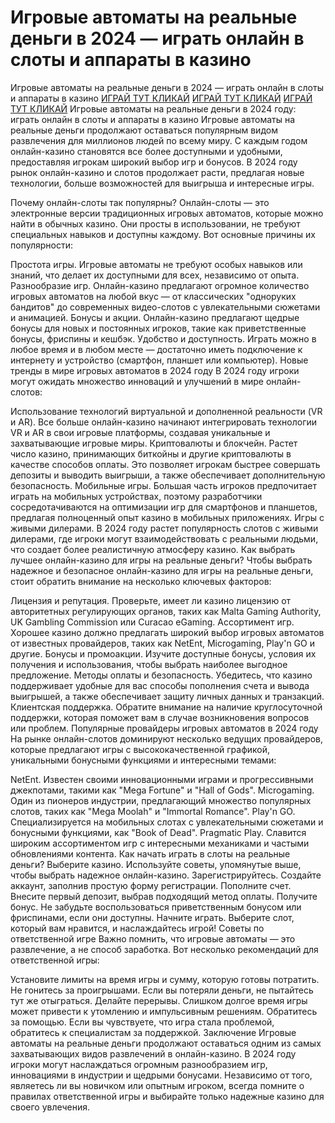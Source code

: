 # Игровые автоматы на реальные деньги в 2024 — играть онлайн в слоты и аппараты в казино
Игровые автоматы на реальные деньги в 2024 — играть онлайн в слоты и аппараты в казино
[ИГРАЙ ТУТ КЛИКАЙ](https://4pd-stat.com/click/66978cbb6bcc63613724a78d/125/14411/subaccount)
[ИГРАЙ ТУТ КЛИКАЙ](https://4pd-stat.com/click/66978cbb6bcc63613724a78d/125/14411/subaccount)
[ИГРАЙ ТУТ КЛИКАЙ](https://4pd-stat.com/click/66978cbb6bcc63613724a78d/125/14411/subaccount)
Игровые автоматы на реальные деньги в 2024 году: играть онлайн в слоты и аппараты в казино
Игровые автоматы на реальные деньги продолжают оставаться популярным видом развлечения для миллионов людей по всему миру. С каждым годом онлайн-казино становятся все более доступными и удобными, предоставляя игрокам широкий выбор игр и бонусов. В 2024 году рынок онлайн-казино и слотов продолжает расти, предлагая новые технологии, больше возможностей для выигрыша и интересные игры.

Почему онлайн-слоты так популярны?
Онлайн-слоты — это электронные версии традиционных игровых автоматов, которые можно найти в обычных казино. Они просты в использовании, не требуют специальных навыков и доступны каждому. Вот основные причины их популярности:

Простота игры. Игровые автоматы не требуют особых навыков или знаний, что делает их доступными для всех, независимо от опыта.
Разнообразие игр. Онлайн-казино предлагают огромное количество игровых автоматов на любой вкус — от классических "одноруких бандитов" до современных видео-слотов с увлекательными сюжетами и анимацией.
Бонусы и акции. Онлайн-казино предлагают щедрые бонусы для новых и постоянных игроков, такие как приветственные бонусы, фриспины и кешбэк.
Удобство и доступность. Играть можно в любое время и в любом месте — достаточно иметь подключение к интернету и устройство (смартфон, планшет или компьютер).
Новые тренды в мире игровых автоматов в 2024 году
В 2024 году игроки могут ожидать множество инноваций и улучшений в мире онлайн-слотов:

Использование технологий виртуальной и дополненной реальности (VR и AR). Все больше онлайн-казино начинают интегрировать технологии VR и AR в свои игровые платформы, создавая уникальные и захватывающие игровые миры.
Криптовалюты и блокчейн. Растет число казино, принимающих биткойны и другие криптовалюты в качестве способов оплаты. Это позволяет игрокам быстрее совершать депозиты и выводить выигрыши, а также обеспечивает дополнительную безопасность.
Мобильные игры. Большая часть игроков предпочитает играть на мобильных устройствах, поэтому разработчики сосредотачиваются на оптимизации игр для смартфонов и планшетов, предлагая полноценный опыт казино в мобильных приложениях.
Игры с живыми дилерами. В 2024 году растет популярность слотов с живыми дилерами, где игроки могут взаимодействовать с реальными людьми, что создает более реалистичную атмосферу казино.
Как выбрать лучшее онлайн-казино для игры на реальные деньги?
Чтобы выбрать надежное и безопасное онлайн-казино для игры на реальные деньги, стоит обратить внимание на несколько ключевых факторов:

Лицензия и репутация. Проверьте, имеет ли казино лицензию от авторитетных регулирующих органов, таких как Malta Gaming Authority, UK Gambling Commission или Curacao eGaming.
Ассортимент игр. Хорошее казино должно предлагать широкий выбор игровых автоматов от известных провайдеров, таких как NetEnt, Microgaming, Play'n GO и другие.
Бонусы и промоакции. Изучите доступные бонусы, условия их получения и использования, чтобы выбрать наиболее выгодное предложение.
Методы оплаты и безопасность. Убедитесь, что казино поддерживает удобные для вас способы пополнения счета и вывода выигрышей, а также обеспечивает защиту личных данных и транзакций.
Клиентская поддержка. Обратите внимание на наличие круглосуточной поддержки, которая поможет вам в случае возникновения вопросов или проблем.
Популярные провайдеры игровых автоматов в 2024 году
На рынке онлайн-слотов доминируют несколько ведущих провайдеров, которые предлагают игры с высококачественной графикой, уникальными бонусными функциями и интересными темами:

NetEnt. Известен своими инновационными играми и прогрессивными джекпотами, такими как "Mega Fortune" и "Hall of Gods".
Microgaming. Один из пионеров индустрии, предлагающий множество популярных слотов, таких как "Mega Moolah" и "Immortal Romance".
Play'n GO. Специализируется на мобильных слотах с увлекательными сюжетами и бонусными функциями, как "Book of Dead".
Pragmatic Play. Славится широким ассортиментом игр с интересными механиками и частыми обновлениями контента.
Как начать играть в слоты на реальные деньги?
Выберите казино. Используйте советы, упомянутые выше, чтобы выбрать надежное онлайн-казино.
Зарегистрируйтесь. Создайте аккаунт, заполнив простую форму регистрации.
Пополните счет. Внесите первый депозит, выбрав подходящий метод оплаты.
Получите бонус. Не забудьте воспользоваться приветственным бонусом или фриспинами, если они доступны.
Начните играть. Выберите слот, который вам нравится, и наслаждайтесь игрой!
Советы по ответственной игре
Важно помнить, что игровые автоматы — это развлечение, а не способ заработка. Вот несколько рекомендаций для ответственной игры:

Установите лимиты на время игры и сумму, которую готовы потратить.
Не гонитесь за проигрышами. Если вы потеряли деньги, не пытайтесь тут же отыграться.
Делайте перерывы. Слишком долгое время игры может привести к утомлению и импульсивным решениям.
Обратитесь за помощью. Если вы чувствуете, что игра стала проблемой, обратитесь к специалистам за поддержкой.
Заключение
Игровые автоматы на реальные деньги продолжают оставаться одним из самых захватывающих видов развлечений в онлайн-казино. В 2024 году игроки могут наслаждаться огромным разнообразием игр, инновациями в индустрии и щедрыми бонусами. Независимо от того, являетесь ли вы новичком или опытным игроком, всегда помните о правилах ответственной игры и выбирайте только надежные казино для своего увлечения.

